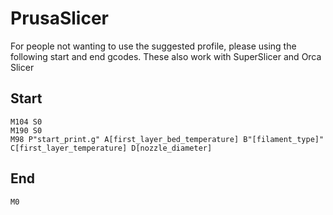 # PrusaSlicer

For people not wanting to use the suggested profile, please using the following start and end gcodes. These also work with SuperSlicer and Orca Slicer

## Start
```
M104 S0
M190 S0
M98 P"start_print.g" A[first_layer_bed_temperature] B"[filament_type]" C[first_layer_temperature] D[nozzle_diameter]
```

## End
```
M0
```